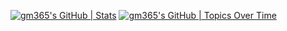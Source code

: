 [![gm365's GitHub | Stats](https://stats.quine.sh/gm365/github?theme=dark)](https://quine.sh) [![gm365's GitHub | Topics Over Time](https://stats.quine.sh/gm365/topics-over-time?theme=dark)](https://quine.sh)
